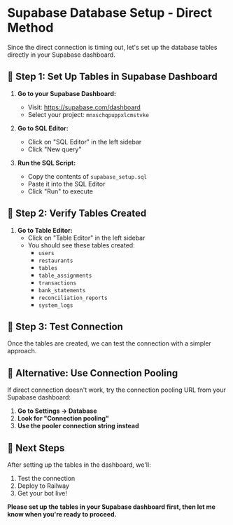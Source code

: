 # Supabase Database Setup - Direct Method

Since the direct connection is timing out, let's set up the database tables directly in your Supabase dashboard.

## 🔧 **Step 1: Set Up Tables in Supabase Dashboard**

1. **Go to your Supabase Dashboard:**
   - Visit: https://supabase.com/dashboard
   - Select your project: `mnxschqpuppxlcmstvke`

2. **Go to SQL Editor:**
   - Click on "SQL Editor" in the left sidebar
   - Click "New query"

3. **Run the SQL Script:**
   - Copy the contents of `supabase_setup.sql`
   - Paste it into the SQL Editor
   - Click "Run" to execute

## 🔧 **Step 2: Verify Tables Created**

1. **Go to Table Editor:**
   - Click on "Table Editor" in the left sidebar
   - You should see these tables created:
     - `users`
     - `restaurants`
     - `tables`
     - `table_assignments`
     - `transactions`
     - `bank_statements`
     - `reconciliation_reports`
     - `system_logs`

## 🔧 **Step 3: Test Connection**

Once the tables are created, we can test the connection with a simpler approach.

## 🔧 **Alternative: Use Connection Pooling**

If direct connection doesn't work, try the connection pooling URL from your Supabase dashboard:

1. **Go to Settings → Database**
2. **Look for "Connection pooling"**
3. **Use the pooler connection string instead**

## 🔧 **Next Steps**

After setting up the tables in the dashboard, we'll:
1. Test the connection
2. Deploy to Railway
3. Get your bot live!

**Please set up the tables in your Supabase dashboard first, then let me know when you're ready to proceed.** 